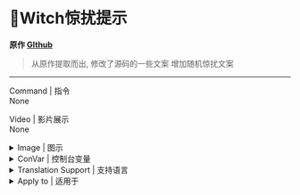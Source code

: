# 📌Witch惊扰提示

**原作 [GIthub](https://github.com/umlka/l4d2/blob/main/sms/sms.sp)**

> 从原作提取而出, 修改了源码的一些文案
> 增加随机惊扰文案
---
Command | 指令
<br>None

Video | 影片展示
<br>None

<details><summary>Image | 图示</summary>

❗必须要存在**特感bot**才会显示红色字体

![survivor_mvp.smx](imgs/01.png)<br>
</details>

<details><summary>ConVar | 控制台变量</summary>

no cfg
```sourcepawn
//Witch惊扰提示 1=开,0=关
sms_witchstartled_notify "1"
```
</details>

<details><summary>Translation Support | 支持语言</summary>

```
简体中文
```
</details>

<details><summary>Apply to | 适用于</summary>

```php
L4D2
```

Require | 需求
<br>None

Related Plugin | 相关插件
<br>None

Changelog | 版本日志
<br>None

<details><summary>Changelog | 版本日志</summary>

- 2024.02.11 > 更新随机文案提示, 详情看图示
</details>